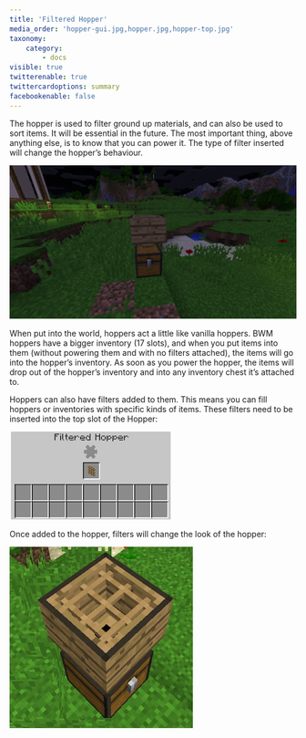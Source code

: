 ```yaml
---
title: 'Filtered Hopper'
media_order: 'hopper-gui.jpg,hopper.jpg,hopper-top.jpg'
taxonomy:
    category:
        - docs
visible: true
twitterenable: true
twittercardoptions: summary
facebookenable: false
---
```


The hopper is used to filter ground up materials, and can also be used to sort items. It will be essential in the future. The most important thing, above anything else, is to know that you can power it. The type of filter inserted will change the hopper’s behaviour.

![](hopper.jpg)

When put into the world, hoppers act a little like vanilla hoppers. BWM hoppers have a bigger inventory (17 slots), and when you put items into them (without powering them and with no filters attached), the items will go into the hopper’s inventory. As soon as you power the hopper, the items will drop out of the hopper’s inventory and into any inventory chest it’s attached to.

Hoppers can also have filters added to them. This means you can fill hoppers or inventories with specific kinds of items. These filters need to be inserted into the top slot of the Hopper:

![](hopper-gui.jpg)

Once added to the hopper, filters will change the look of the hopper:

![](hopper-top.jpg)